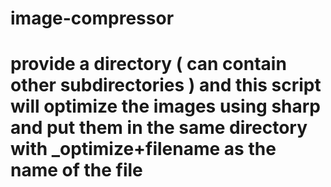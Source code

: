 # image-compressor

# provide a directory  ( can contain other subdirectories ) and this script will optimize the images using sharp and put them in the same directory with _optimize+filename as the name of the file
